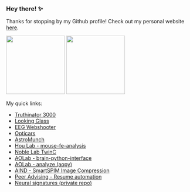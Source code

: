 ### Hey there! ✨
Thanks for stopping by my Github profile! Check out my personal website <a href = "https://crasgaitis.github.io/"> here</a>.

<img src = "https://github-readme-stats-eight-theta.vercel.app/api?username=crasgaitis&show_icons=true&theme=radical&include_all_commits=true&count_private=true" height='160'> <img src = "https://github-readme-stats.vercel.app/api/top-langs/?username=crasgaitis&hide_progress=true&theme=radical" height='160'>

My quick links:
- <a href = "https://github.com/crasgaitis/truthinators"> Truthinator 3000 </a>
- <a href = "https://github.com/crasgaitis/looking-glass"> Looking Glass </a>
- <a href = "https://github.com/crasgaitis/eeg_webshooter"> EEG Webshooter </a>
- <a href = "https://github.com/crasgaitis/opticars"> Opticars </a>
- <a href = "https://github.com/crasgaitis/astro.munch"> AstroMunch </a>
- <a href = "https://github.com/Hou-Lab-CSHL/mouse-fe-analysis/tree/main"> Hou Lab - mouse-fe-analysis </a>
- <a href = "https://github.com/Noble-Lab/2023_catraz_twinc-cis/tree/main">Noble Lab TwinC </a>
- <a href = "https://github.com/aolabNeuro/brain-python-interface"> AOLab - brain-python-interface </a>
- <a href = "https://github.com/aolabNeuro/analyze"> AOLab - analyze (aopy)
- <a href = "https://github.com/users/camilolaiton/projects/1/views/1"> AIND - SmartSPIM Image Compression </a>
- <a href = "https://github.com/crasgaitis/resume-book-automation"> Peer Advising - Resume automation </a>
- <a href = "https://github.com/crasgaitis/neural_signatures"> Neural signatures (private repo) </a>

<!--
**crasgaitis/crasgaitis** is a ✨ _special_ ✨ repository because its `README.md` (this file) appears on your GitHub profile.

Here are some ideas to get you started:

- 🔭 I’m currently working on ...
- 🌱 I’m currently learning ...
- 👯 I’m looking to collaborate on ...
- 🤔 I’m looking for help with ...
- 💬 Ask me about ...
- 📫 How to reach me: ...
- 😄 Pronouns: ...
- ⚡ Fun fact: ...
-->
